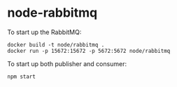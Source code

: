 # node-rabbitmq

To start up the RabbitMQ:
```
docker build -t node/rabbitmq .
docker run -p 15672:15672 -p 5672:5672 node/rabbitmq
```
To start up both publisher and consumer:
```
npm start
```
